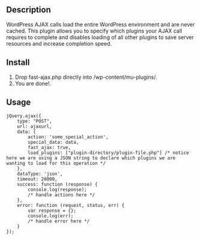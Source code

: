 ## Description

WordPress AJAX calls load the entire WordPress environment and are never cached. This plugin allows you to specify which plugins your AJAX call requires to complete and disables loading of all other plugins to save server resources and increase completion speed. 
 

## Install

1. Drop fast-ajax.php directly into /wp-content/mu-plugins/.
2. You are done!. 

## Usage

```
jQuery.ajax({
    type: "POST",
    url: ajaxurl,
    data: {
        action: 'some_special_action',
        special_data: data,
        fast_ajax: true,
        load_plugins: ["plugin-directory/plugin-file.php"] /* notice here we are using a JSON string to declare which plugins we are wanting to load for this operation */
    },
    dataType: 'json',
    timeout: 20000,
    success: function (response) {
        console.log(response);
        /* handle actions here */
    },
    error: function (request, status, err) {
        var response = {};
        console.log(err);
        /* handle error here */
    }
});
```